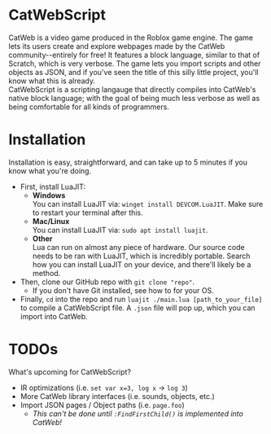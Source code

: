# CatWebScript
CatWeb is a video game produced in the Roblox game engine. The game lets its users create and explore webpages made by the CatWeb community--entirely for free! It features a block language, similar to that of Scratch, which is very verbose. The game lets you import scripts and other objects as JSON, and if you've seen the title of this silly little project, you'll know what this is already.\
CatWebScript is a scripting langauge that directly compiles into CatWeb's native block language; with the goal of being much less verbose as well as being comfortable for all kinds of programmers.

# Installation
Installation is easy, straightforward, and can take up to 5 minutes if you know what you're doing.
* First, install LuaJIT:
    * **Windows**\
You can install LuaJIT via: `winget install DEVCOM.LuaJIT`. Make sure to restart your terminal after this.
    * **Mac/Linux**\
You can install LuaJIT via: `sudo apt install luajit`.
    * **Other**\
    Lua can run on almost any piece of hardware. Our source code needs to be ran with LuaJIT, which is incredibly portable. Search how you can install LuaJIT on your device, and there'll likely be a method.
* Then, clone our GitHub repo with `git clone "repo"`.
    * If you don't have Git installed, see how to for your OS.
* Finally, `cd` into the repo and run `luajit ./main.lua [path_to_your_file]` to compile a CatWebScript file. A `.json` file will pop up, which you can import into CatWeb.

# TODOs
What's upcoming for CatWebScript?
* IR optimizations (i.e. `set var x=3, log x` -> `log 3`)
* More CatWeb library interfaces (i.e. sounds, objects, etc.)
* Import JSON pages / Object paths (i.e. `page.foo`)
   * *This can't be done until `:FindFirstChild()` is implemented into CatWeb!*